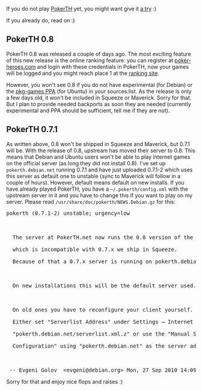 <html><body><p>If you do not play <a href="http://pokerth.net">PokerTH</a> yet, you might want give it <a href="http://packages.debian.org/pokerth">a try</a> :)



If you already do, read on :)

</p><h2>PokerTH 0.8</h2>

PokerTH 0.8 was released a couple of days ago. The most exciting feature of this new release is the online ranking feature: you can register at <a href="http://www.poker-heroes.com/">poker-heroes.com</a> and login with these credentials in PokerTH, now your games will be logged and you might reach place 1 at the <a href="http://www.poker-heroes.com/ranking.html">ranking site</a>.



However, you won't see 0.8 if you do not have experimental (for Debian) or the <a href="https://launchpad.net/~pkg-games/+archive/ppa">pkg-games PPA</a> (for Ubuntu) in your sources.list. As the release is only a few days old, it won't be included in Squeeze or Maverick. Sorry for that. But I plan to provide needed backports as soon they are needed (currently experimental and PPA should be sufficient, tell me if they are not).

<h2>PokerTH 0.7.1</h2>

As written above, 0.8 won't be shipped in Squeeze and Maverick, but 0.7.1 will be. With the release of 0.8, upstream has moved their server to 0.8. This means that Debian and Ubuntu users won't be able to play internet games on the official server (as long they did not install 0.8). I've set up <code>pokerth.debian.net</code> running 0.7.1 and have just uploaded 0.7.1-2 which uses this server as default one to unstable (sync to Maverick will follow in a couple of hours). However, default means default on new installs. If you have already played PokerTH, you have a <code>~/.pokerth/config.xml</code> with the upstream server in it and you have to change this if you want to play on my server. Please read <code>/usr/share/doc/pokerth/NEWS.Debian.gz</code> for this:

<pre>﻿﻿pokerth (0.7.1-2) unstable; urgency=low



  The server at PokerTH.net now runs the 0.8 version of the software,

  which is incompatible with 0.7.x we ship in Squeeze.

  Because of that a 0.7.x server is running on pokerth.debian.net.



  On new installations this will be the default server used.



  On old ones you have to reconfigure your client yourself.

  Either set "Serverlist Address" under Settings → Internet Game to

  "pokerth.debian.net/serverlist.xml.z" or use the "Manual Server

  Configuration" using "pokerth.debian.net" as the server address.



 -- Evgeni Golov  &lt;evgeni@debian.org&gt; Mon, 27 Sep 2010 14:09:17 +0200</pre>

Sorry for that and enjoy nice flops and raises :)</body></html>